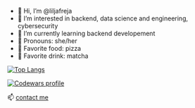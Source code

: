 - 👋 Hi, I’m @liljafreja
- 👀 I’m interested in backend, data science and engineering, cybersecurity
- 🌱 I’m currently learning backend developement
- 🌸 Pronouns: she/her
- 🍕 Favorite food: pizza
- 🍵 Favorite drink: matcha

[![Top Langs](https://github-readme-stats.vercel.app/api/top-langs/?username=liljafreja&layout=compact&exclude_repo=liljafreja.github.io&langs_count=10)](https://github.com/anuraghazra/github-readme-stats)

[![Codewars profile](https://www.codewars.com/users/liljafreja/badges/large)](https://www.codewars.com/users/liljafreja)

📫 [contact me](https://www.linkedin.com/in/lilja-p-36b440198/)
<!---
liljafreja/liljafreja is a ✨ special ✨ repository because its `README.md` (this file) appears on your GitHub profile.
You can click the Preview link to take a look at your changes.
--->
